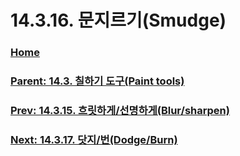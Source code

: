# 14.3.16. 문지르기(Smudge)

### [Home](./00-home.md)
### [Parent: 14.3. 칠하기 도구(Paint tools)](./14-03-00-paint-tools.md)
### [Prev: 14.3.15. 흐릿하게/선명하게(Blur/sharpen)](./14-03-15-blur-sharpen.md)
### [Next: 14.3.17. 닷지/번(Dodge/Burn)](./14-03-17-dodge-burn.md)
